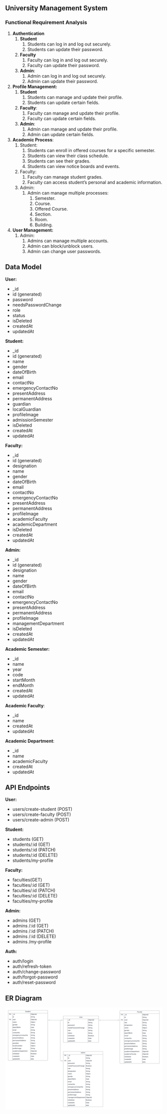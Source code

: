 ## University Management System

### Functional Requirement Analysis

1. **Authentication**
   1. **Student**
      1. Students can log in and log out securely.
      2. Students can update their password.
   2. **Faculty**
      1. Faculty can log in and log out securely.
      2. Faculty can update their password.
   3. **Admin**:
      1. Admin can log in and log out securely.
      2. Admin can update their password.
2. **Profile Management:**
   1. **Student**
      1. Students can manage and update their profile.
      2. Students can update certain fields.
   2. **Faculty**:
      1. Faculty can manage and update their profile.
      2. Faculty can update certain fields.
   3. **Admin**:
      1. Admin can manage and update their profile.
      2. Admin can update certain fields.
3. **Academic Process**:
   1. Student:
      1. Students can enroll in offered courses for a specific semester.
      2. Students can view their class schedule.
      3. Students can see their grades.
      4. Students can view notice boards and events.
   2. Faculty:
      1. Faculty can manage student grades.
      2. Faculty can access student’s personal and academic information.
   3. Admin:
      1. Admin can manage multiple processes:
         1. Semester.
         2. Course.
         3. Offered Course.
         4. Section.
         5. Room.
         6. Building.
4. **User Management:**
   1. Admin:
      1. Admins can manage multiple accounts.
      2. Admin can block/unblock users.
      3. Admin can change user passwords.

## **Data Model**

**User:**

- \_id
- id (generated)
- password
- needsPasswordChange
- role
- status
- isDeleted
- createdAt
- updatedAt

**Student:**

- \_id
- id (generated)
- name
- gender
- dateOfBirth
- email
- contactNo
- emergencyContactNo
- presentAddress
- permanentAddress
- guardian
- localGuardian
- profileImage
- admissionSemester
- isDeleted
- createdAt
- updatedAt

**Faculty:**

- \_id
- id (generated)
- designation
- name
- gender
- dateOfBirth
- email
- contactNo
- emergencyContactNo
- presentAddress
- permanentAddress
- profileImage
- academicFaculty
- academicDepartment
- isDeleted
- createdAt
- updatedAt

**Admin:**

- \_id
- id (generated)
- designation
- name
- gender
- dateOfBirth
- email
- contactNo
- emergencyContactNo
- presentAddress
- permanentAddress
- profileImage
- managementDepartment
- isDeleted
- createdAt
- updatedAt

**Academic Semester:**

- \_id
- name
- year
- code
- startMonth
- endMonth
- createdAt
- updatedAt

**Academic Faculty**:

- \_id
- name
- createdAt
- updatedAt

**Academic Department**:

- \_id
- name
- academicFaculty
- createdAt
- updatedAt

## **API Endpoints**

**User:**

- users/create-student (POST)
- users/create-faculty (POST)
- users/create-admin (POST)

**Student:**

- students (GET)
- students/:id (GET)
- students/:id (PATCH)
- students/:id (DELETE)
- students/my-profile

**Faculty:**

- faculties(GET)
- faculties/:id (GET)
- faculties/:id (PATCH)
- faculties/:id (DELETE)
- faculties/my-profile

**Admin:**

- admins (GET)
- admins /:id (GET)
- admins /:id (PATCH)
- admins /:id (DELETE)
- admins /my-profile

**Auth:**

- auth/login
- auth/refresh-token
- auth/change-password
- auth/forgot-password
- auth/reset-password

## ER Diagram

![ER Diagram](https://raw.githubusercontent.com/Apollo-Level2-Web-Dev/Level2-Batch-3-PH-university-server/part-1/ER_Diagram.png)
